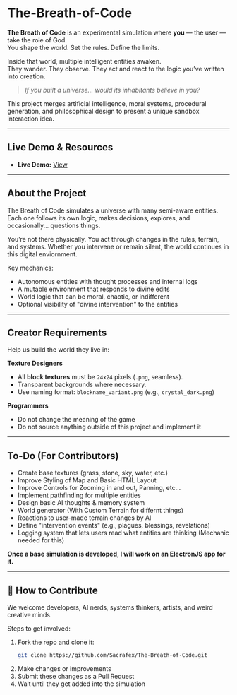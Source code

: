 # The-Breath-of-Code

**The Breath of Code** is an experimental simulation where **you** — the user — take the role of God.  
You shape the world. Set the rules. Define the limits.

Inside that world, multiple intelligent entities awaken.  
They wander. They observe. They act and react to the logic you’ve written into creation.

> _If you built a universe… would its inhabitants believe in you?_

This project merges artificial intelligence, moral systems, procedural generation, and philosophical design to present a unique sandbox interaction idea.

---

## Live Demo & Resources

- **Live Demo:** [View](https://sacrafex.github.io/The-Breath-of-Code/index.html)

---

## About the Project

The Breath of Code simulates a universe with many semi-aware entities. Each one follows its own logic, makes decisions, explores, and occasionally... questions things.

You’re not there physically. You act through changes in the rules, terrain, and systems. Whether you intervene or remain silent, the world continues in this digital enviornment.

Key mechanics:

- Autonomous entities with thought processes and internal logs
- A mutable environment that responds to divine edits
- World logic that can be moral, chaotic, or indifferent
- Optional visibility of "divine intervention" to the entities

---

## Creator Requirements

Help us build the world they live in:

**Texture Designers**
- All **block textures** must be `24x24` pixels (`.png`, seamless).
- Transparent backgrounds where necessary.
- Use naming format: `blockname_variant.png` (e.g., `crystal_dark.png`)

**Programmers**
- Do not change the meaning of the game
- Do not source anything outside of this project and implement it

---

## To-Do (For Contributors)

- Create base textures (grass, stone, sky, water, etc.)
- Improve Styling of Map and Basic HTML Layout
- Improve Controls for Zooming in and out, Panning, etc...
- Implement pathfinding for multiple entities
- Design basic AI thoughts & memory system
- World generator (With Custom Terrain for differnt things)
- Reactions to user-made terrain changes by AI
- Define "intervention events" (e.g., plagues, blessings, revelations)
- Logging system that lets users read what entities are thinking (Mechanic needed for this)

**Once a base simulation is developed, I will work on an ElectronJS app for it.**

---

## 🤝 How to Contribute

We welcome developers, AI nerds, systems thinkers, artists, and weird creative minds.

Steps to get involved:

1. Fork the repo and clone it:
   ```bash
   git clone https://github.com/Sacrafex/The-Breath-of-Code.git

2. Make changes or improvements
3. Submit these changes as a Pull Request
4. Wait until they get added into the simulation
